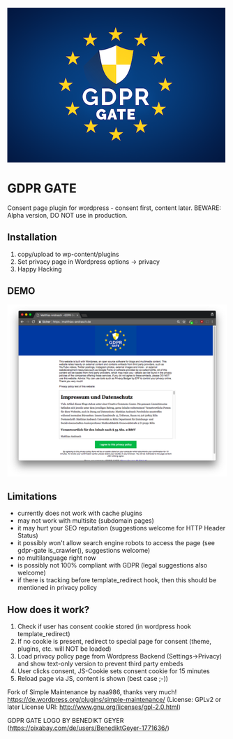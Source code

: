 ![alt text](gdpr-gate_cc0_benedikt_geyer_thumbnail.png)
# GDPR GATE
Consent page plugin for wordpress - consent first, content later.
BEWARE: Alpha version, DO NOT use in production.

## Installation
1. copy/upload to wp-content/plugins
2. Set privacy page in Wordpress options -> privacy
3. Happy Hacking

## DEMO
[![Foo](gdpr_gate_screenshot.png)](https://matthias-andrasch.de)

## Limitations
- currently does not work with cache plugins
- may not work with multisite (subdomain pages)
- it may hurt your SEO reputation (suggestions welcome for HTTP Header Status)
- it possibly won't allow search engine robots to access the page (see gdpr-gate is_crawler(), suggestions welcome)
- no multilanguage right now
- is possibly not 100% compliant with GDPR (legal suggestions also welcome)
- if there is tracking before template_redirect hook, then this should be mentioned in privacy policy

## How does it work?
1. Check if user has consent cookie stored (in wordpress hook template_redirect)
2. If no cookie is present, redirect to special page for consent (theme, plugins, etc. will NOT be loaded)
3. Load privacy policy page from Wordpress Backend (Settings->Privacy) and show text-only version to prevent third party embeds
4. User clicks consent, JS-Cookie sets consent cookie for 15 minutes
5. Reload page via JS, content is shown (best case ;-))

Fork of Simple Maintenance by naa986, thanks very much!
https://de.wordpress.org/plugins/simple-maintenance/
(License: GPLv2 or later
License URI: http://www.gnu.org/licenses/gpl-2.0.html)

GDPR GATE LOGO BY BENEDIKT GEYER (https://pixabay.com/de/users/BenediktGeyer-1771636/)
